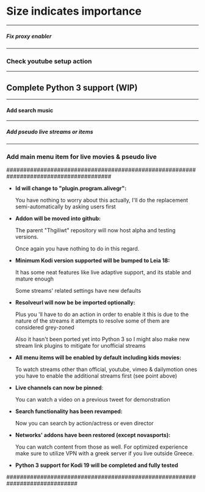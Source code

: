 # Size indicates importance

---

##### Fix proxy enabler

---

### Check youtube setup action

---

## Complete Python 3 support (WIP)

---

#### Add search music

---

##### Add pseudo live streams or items

---

### Add main menu item for live movies & pseudo live


#######################################################################################

- **Id will change to "plugin.program.alivegr":**

    You have nothing to worry about this actually, I'll do the replacement semi-automatically by asking users first
  
- **Addon will be moved into github:**

    The parent "Thgiliwt" repository will now host alpha and testing versions.
    
    Once again you have nothing to do in this regard.

- **Minimum Kodi version supported will be bumped to Leia 18:**

    It has some neat features like live adaptive support, and its stable and mature enough

    Some streams' related settings have new defaults

- **Resolveurl will now be be imported optionally:**

    Plus you 'll have to do an action in order to enable it this is due to the nature of the streams it attempts to resolve some of them are considered grey-zoned

    Also it hasn't been ported yet into Python 3 so I might also make new stream link plugins to mitigate for unofficial streams

- **All menu items will be enabled by default including kids movies:**

    To watch streams other than official, youtube, vimeo & dailymotion ones you have to enable the additional streams first (see point above)

- **Live channels can now be pinned**:

    You can watch a video on a previous tweet for demonstration

- **Search functionality has been revamped:** 

    Now you can search by action/actress or even director
  
- **Networks' addons have been restored (except novasports):**

    You can watch content from those as well. For optimized experience make sure to utilize VPN with a greek server if you live outside Greece.
  
- **Python 3 support for Kodi 19 will be completed and fully tested**

#############################################################################
